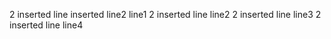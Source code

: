 2 inserted line
inserted line2
line1
2 inserted line
line2
2 inserted line
line3
2 inserted line
line4
